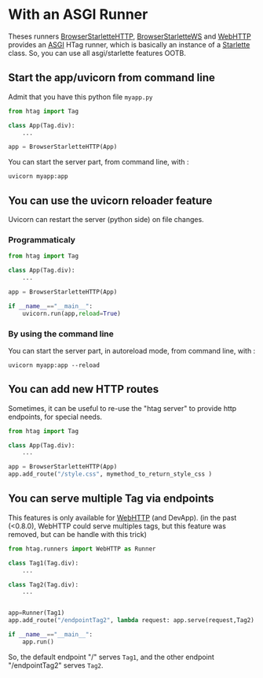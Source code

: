# With an ASGI Runner

Theses runners [BrowserStarletteHTTP](https://manatlan.github.io/htag/runners/#browserstarlettehttp), [BrowserStarletteWS](https://manatlan.github.io/htag/runners/#browserstarlettews) and [WebHTTP](https://manatlan.github.io/htag/runners/#webhttp)
provides an [ASGI](https://asgi.readthedocs.io/en/latest/) HTag runner, which is basically an instance of a [Starlette](https://www.starlette.io/) class. So, you can use
all asgi/starlette features OOTB.

## Start the app/uvicorn from command line

Admit that you have this python file `myapp.py`

```python
from htag import Tag

class App(Tag.div):
    ...

app = BrowserStarletteHTTP(App)
```

You can start the server part, from command line, with :

`uvicorn myapp:app`


## You can use the uvicorn reloader feature

Uvicorn can restart the server (python side) on file changes.

### Programmaticaly

```python
from htag import Tag

class App(Tag.div):
    ...

app = BrowserStarletteHTTP(App)

if __name__=="__main__":
    uvicorn.run(app,reload=True)
```


### By using the command line

You can start the server part, in autoreload mode, from command line, with :

`uvicorn myapp:app --reload`


## You can add new HTTP routes

Sometimes, it can be useful to re-use the "htag server" to provide http endpoints, for special needs.

```python
from htag import Tag

class App(Tag.div):
    ...

app = BrowserStarletteHTTP(App)
app.add_route("/style.css", mymethod_to_return_style_css )
```

## You can serve multiple Tag via endpoints

This features is only available for [WebHTTP](https://manatlan.github.io/htag/runners/#webhttp) (and DevApp).
(in the past (<0.8.0), WebHTTP could serve multiples tags, but this feature was removed, but can be handle with this trick)

```python
from htag.runners import WebHTTP as Runner

class Tag1(Tag.div):
    ...

class Tag2(Tag.div):
    ...


app=Runner(Tag1)
app.add_route("/endpointTag2", lambda request: app.serve(request,Tag2) )

if __name__=="__main__":
    app.run()
```

So, the default endpoint "/" serves `Tag1`, and the other endpoint "/endpointTag2" serves `Tag2`.



